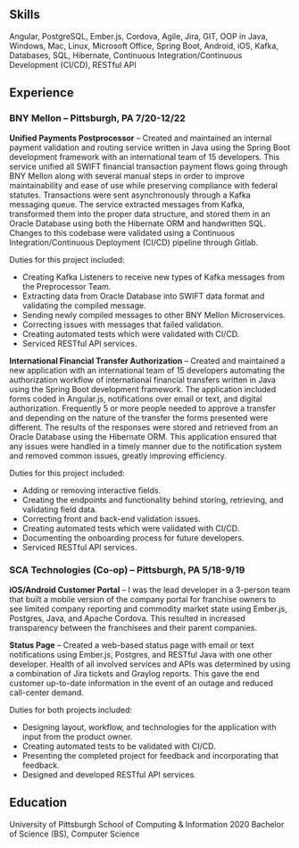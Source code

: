 

## Skills

Angular, PostgreSQL, Ember.js, Cordova, Agile, Jira, GIT, OOP in Java, Windows, Mac, Linux, Microsoft Office, Spring Boot, Android, iOS, Kafka, Databases, SQL, Hibernate, Continuous Integration/Continuous Development (CI/CD), RESTful API

## Experience

### BNY Mellon – Pittsburgh, PA 7/20-12/22

**Unified Payments Postprocessor** – Created and maintained an internal payment validation and routing service written in Java using the Spring Boot development framework with an international team of 15 developers. This service unified all SWIFT financial transaction payment flows going through BNY Mellon along with several manual steps in order to improve maintainability and ease of use while preserving compliance with federal statutes. Transactions were sent asynchronously through a Kafka messaging queue. The service extracted messages from Kafka, transformed them into the proper data structure, and stored them in an Oracle Database using both the Hibernate ORM and handwritten SQL. Changes to this codebase were validated using a Continuous Integration/Continuous Deployment (CI/CD) pipeline through Gitlab.

Duties for this project included: 
 - Creating Kafka Listeners to receive new types of Kafka messages from the Preprocessor Team. 
 - Extracting data from Oracle Database into SWIFT data format and validating the compiled message.
 - Sending newly compiled messages to other BNY Mellon Microservices. 
 - Correcting issues with messages that failed validation.
 - Creating automated tests which were validated with CI/CD.
 - Serviced RESTful API services.

**International Financial Transfer Authorization** – Created and maintained a new application with an international team of 15 developers automating the authorization workflow of international financial transfers written in Java using the Spring Boot development framework. The application included forms coded in Angular.js, notifications over email or text, and digital authorization. Frequently 5 or more people needed to approve a transfer and depending on the nature of the transfer the forms presented were different. The results of the responses were stored and retrieved from an Oracle Database using the Hibernate ORM. This application ensured that any issues were handled in a timely manner due to the notification system and removed common issues, greatly improving efficiency.

Duties for this project included:
 - Adding or removing interactive fields.
 - Creating the endpoints and functionality behind storing, retrieving, and validating field data.
 - Correcting front and back-end validation issues.
 - Creating automated tests which were validated with CI/CD.
 - Documenting the onboarding process for future developers.
 - Serviced RESTful API services.

### SCA Technologies (Co-op) – Pittsburgh, PA 5/18-9/19

**iOS/Android Customer Portal** – I was the lead developer in a 3-person team that built a mobile version of the company portal for franchise owners to see limited company reporting and commodity market state using Ember.js, Postgres, Java, and Apache Cordova. This resulted in increased transparency between the franchisees and their parent companies.

**Status Page** – Created a web-based status page with email or text notifications using Ember.js, Postgres, and RESTful Java with one other developer. Health of all involved services and APIs was determined by using a combination of Jira tickets and Graylog reports. This gave the end customer up-to-date information in the event of an outage and reduced call-center demand.

Duties for both projects included:
 - Designing layout, workflow, and technologies for the application with input from the product owner.
 - Creating automated tests to be validated with CI/CD.
 - Presenting the completed project for feedback and incorporating that feedback.
 - Designed and developed RESTful API services.

## Education

University of Pittsburgh School of Computing & Information 2020 Bachelor of Science (BS), Computer Science